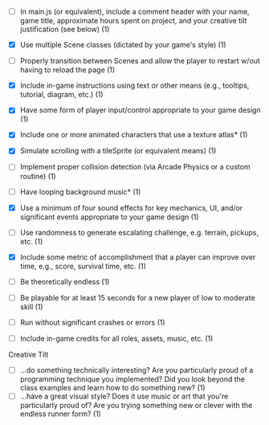 - [ ] In main.js (or equivalent), include a comment header with your name, game title, approximate hours spent on project, and your creative tilt justification (see below) (1)

- [X] Use multiple Scene classes (dictated by your game's style) (1)
- [ ] Properly transition between Scenes and allow the player to restart w/out having to reload the page (1)
- [X] Include in-game instructions using text or other means (e.g., tooltips, tutorial, diagram, etc.) (1)
- [X] Have some form of player input/control appropriate to your game design (1)
- [X] Include one or more animated characters that use a texture atlas* (1)
- [X] Simulate scrolling with a tileSprite (or equivalent means) (1)
- [ ] Implement proper collision detection (via Arcade Physics or a custom routine) (1)
- [ ] Have looping background music* (1)
- [X] Use a minimum of four sound effects for key mechanics, UI, and/or significant events appropriate to your game design (1)
- [ ] Use randomness to generate escalating challenge, e.g. terrain, pickups, etc. (1)
- [X] Include some metric of accomplishment that a player can improve over time, e.g., score, survival time, etc. (1)
- [ ] Be theoretically endless (1)
- [ ] Be playable for at least 15 seconds for a new player of low to moderate skill (1)
- [ ] Run without significant crashes or errors (1)
- [ ] Include in-game credits for all roles, assets, music, etc. (1)

Creative Tilt
- [ ] ...do something technically interesting? Are you particularly proud of a programming technique you implemented? Did you look beyond the class examples and learn how to do something new? (1)
- [ ] ...have a great visual style? Does it use music or art that you're particularly proud of? Are you trying something new or clever with the endless runner form? (1)